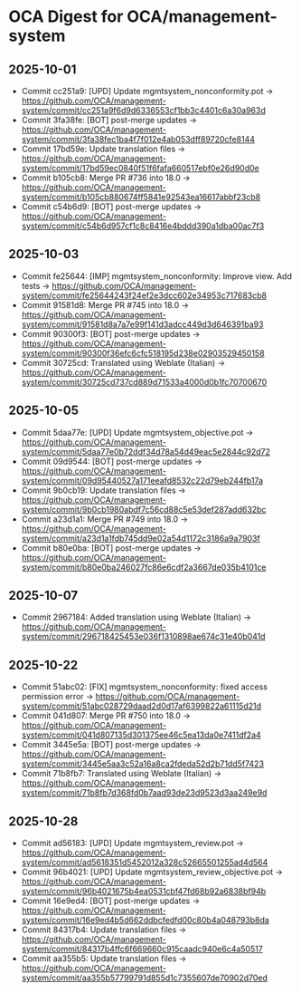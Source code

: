 # OCA Digest for OCA/management-system

## 2025-10-01

- Commit cc251a9: [UPD] Update mgmtsystem_nonconformity.pot → https://github.com/OCA/management-system/commit/cc251a9f6d9d6336553cf1bb3c4401c6a30a963d
- Commit 3fa38fe: [BOT] post-merge updates → https://github.com/OCA/management-system/commit/3fa38fec1ba4f7f012e4ab053dff89720cfe8144
- Commit 17bd59e: Update translation files → https://github.com/OCA/management-system/commit/17bd59ec0840f51f6fafa660517ebf0e26d90d0e
- Commit b105cb8: Merge PR #736 into 18.0 → https://github.com/OCA/management-system/commit/b105cb880674ff5841e92543ea16617abbf23cb8
- Commit c54b6d9: [BOT] post-merge updates → https://github.com/OCA/management-system/commit/c54b6d957cf1c8c8416e4bddd390a1dba00ac7f3

## 2025-10-03

- Commit fe25644: [IMP] mgmtsystem_nonconformity: Improve view. Add tests → https://github.com/OCA/management-system/commit/fe25644243f24ef2e3dcc602e34953c717683cb8
- Commit 91581d8: Merge PR #745 into 18.0 → https://github.com/OCA/management-system/commit/91581d8a7a7e99f141d3adcc449d3d646391ba93
- Commit 90300f3: [BOT] post-merge updates → https://github.com/OCA/management-system/commit/90300f36efc6cfc518195d238e02903529450158
- Commit 30725cd: Translated using Weblate (Italian) → https://github.com/OCA/management-system/commit/30725cd737cd889d71533a4000d0b1fc70700670

## 2025-10-05

- Commit 5daa77e: [UPD] Update mgmtsystem_objective.pot → https://github.com/OCA/management-system/commit/5daa77e0b72ddf34d78a54d49eac5e2844c92d72
- Commit 09d9544: [BOT] post-merge updates → https://github.com/OCA/management-system/commit/09d95440527a171eeafd8532c22d79eb244fb17a
- Commit 9b0cb19: Update translation files → https://github.com/OCA/management-system/commit/9b0cb1980abdf7c56cd88c5e53def287add632bc
- Commit a23d1a1: Merge PR #749 into 18.0 → https://github.com/OCA/management-system/commit/a23d1a1fdb745dd9e02a54d1172c3186a9a7903f
- Commit b80e0ba: [BOT] post-merge updates → https://github.com/OCA/management-system/commit/b80e0ba246027fc86e6cdf2a3667de035b4101ce

## 2025-10-07

- Commit 2967184: Added translation using Weblate (Italian) → https://github.com/OCA/management-system/commit/296718425453e036f1310898ae674c31e40b041d

## 2025-10-22

- Commit 51abc02: [FIX] mgmtsystem_nonconformity: fixed access permission error → https://github.com/OCA/management-system/commit/51abc028729daad2d0d17af6399822a61115d21d
- Commit 041d807: Merge PR #750 into 18.0 → https://github.com/OCA/management-system/commit/041d807135d301375ee46c5ea13da0e7411df2a4
- Commit 3445e5a: [BOT] post-merge updates → https://github.com/OCA/management-system/commit/3445e5aa3c52a16a8ca2fdeda52d2b71dd5f7423
- Commit 71b8fb7: Translated using Weblate (Italian) → https://github.com/OCA/management-system/commit/71b8fb7d368fd0b7aad93de23d9523d3aa249e9d

## 2025-10-28

- Commit ad56183: [UPD] Update mgmtsystem_review.pot → https://github.com/OCA/management-system/commit/ad5618351d5452012a328c52665501255ad4d564
- Commit 96b4021: [UPD] Update mgmtsystem_review_objective.pot → https://github.com/OCA/management-system/commit/96b4021675b4ea0531cbf47fd68b92a6838bf94b
- Commit 16e9ed4: [BOT] post-merge updates → https://github.com/OCA/management-system/commit/16e9ed4b5d662ddbcfedfd00c80b4a048793b8da
- Commit 84317b4: Update translation files → https://github.com/OCA/management-system/commit/84317b4ffc6f669660c915caadc940e6c4a50517
- Commit aa355b5: Update translation files → https://github.com/OCA/management-system/commit/aa355b57799791d855d1c7355607de70902d70ed

